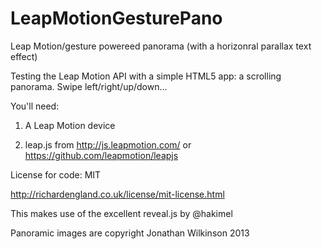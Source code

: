 LeapMotionGesturePano
=====================

Leap Motion/gesture powereed panorama (with a horizonral parallax text effect)

Testing the Leap Motion API with a simple HTML5 app: a scrolling panorama. Swipe left/right/up/down...

You'll need:

1) A Leap Motion device

2) leap.js from http://js.leapmotion.com/ or https://github.com/leapmotion/leapjs

License for code: MIT

http://richardengland.co.uk/license/mit-license.html

This makes use of the excellent reveal.js by @hakimel

Panoramic images are copyright Jonathan Wilkinson 2013
